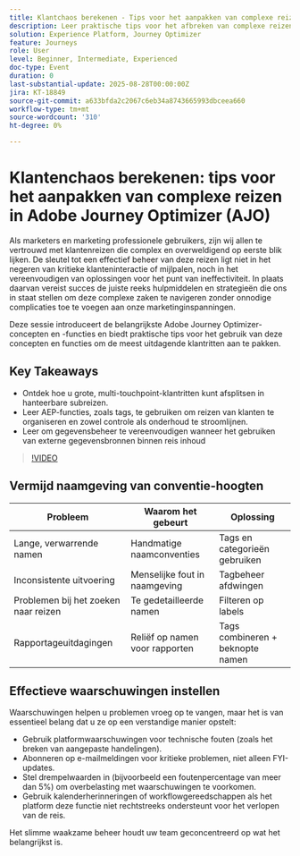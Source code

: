 ```yaml
---
title: Klantchaos berekenen - Tips voor het aanpakken van complexe reizen in Adobe Journey Optimizer
description: Leer praktische tips voor het afbreken van complexe reizen, het gebruik van tags en het stroomlijnen van gegevensbeheer voor naadloze organisatie in Adobe Journey Optimizer.
solution: Experience Platform, Journey Optimizer
feature: Journeys
role: User
level: Beginner, Intermediate, Experienced
doc-type: Event
duration: 0
last-substantial-update: 2025-08-28T00:00:00Z
jira: KT-18849
source-git-commit: a633bfda2c2067c6eb34a8743665993dbceea660
workflow-type: tm+mt
source-wordcount: '310'
ht-degree: 0%

---
```



# Klantenchaos berekenen: tips voor het aanpakken van complexe reizen in Adobe Journey Optimizer (AJO)

Als marketers en marketing professionele gebruikers, zijn wij allen te vertrouwd met klantenreizen die complex en overweldigend op eerste blik lijken. De sleutel tot een effectief beheer van deze reizen ligt niet in het negeren van kritieke klanteninteractie of mijlpalen, noch in het vereenvoudigen van oplossingen voor het punt van ineffectiviteit. In plaats daarvan vereist succes de juiste reeks hulpmiddelen en strategieën die ons in staat stellen om deze complexe zaken te navigeren zonder onnodige complicaties toe te voegen aan onze marketinginspanningen.

Deze sessie introduceert de belangrijkste Adobe Journey Optimizer-concepten en -functies en biedt praktische tips voor het gebruik van deze concepten en functies om de meest uitdagende klantritten aan te pakken.

## Key Takeaways

* Ontdek hoe u grote, multi-touchpoint-klantritten kunt afsplitsen in hanteerbare subreizen.
* Leer AEP-functies, zoals tags, te gebruiken om reizen van klanten te organiseren en zowel controle als onderhoud te stroomlijnen.
* Leer om gegevensbeheer te vereenvoudigen wanneer het gebruiken van externe gegevensbronnen binnen reis inhoud

>[!VIDEO](https://video.tv.adobe.com/v/3471330/?learn=on&enablevpops)

## Vermijd naamgeving van conventie-hoogten

| Probleem | Waarom het gebeurt | Oplossing |
|------------------------|-------------------------------|---------------------------|
| Lange, verwarrende namen | Handmatige naamconventies | Tags en categorieën gebruiken |
| Inconsistente uitvoering | Menselijke fout in naamgeving | Tagbeheer afdwingen |
| Problemen bij het zoeken naar reizen | Te gedetailleerde namen | Filteren op labels |
| Rapportageuitdagingen | Reliëf op namen voor rapporten | Tags combineren + beknopte namen |

## Effectieve waarschuwingen instellen

Waarschuwingen helpen u problemen vroeg op te vangen, maar het is van essentieel belang dat u ze op een verstandige manier opstelt:

* Gebruik platformwaarschuwingen voor technische fouten (zoals het breken van aangepaste handelingen).
* Abonneren op e-mailmeldingen voor kritieke problemen, niet alleen FYI-updates.
* Stel drempelwaarden in (bijvoorbeeld een foutenpercentage van meer dan 5%) om overbelasting met waarschuwingen te voorkomen.
* Gebruik kalenderherinneringen of workflowgereedschappen als het platform deze functie niet rechtstreeks ondersteunt voor het verlopen van de reis.

Het slimme waakzame beheer houdt uw team geconcentreerd op wat het belangrijkst is.
